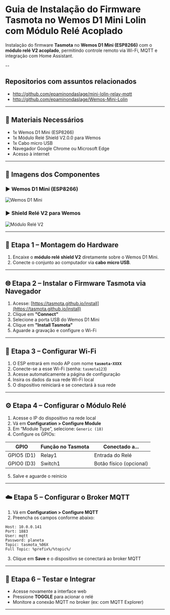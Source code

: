 
# Guia de Instalação do Firmware Tasmota no Wemos D1 Mini Lolin com Módulo Relé Acoplado

Instalação do firmware **Tasmota** no **Wemos D1 Mini (ESP8266)** com o **módulo relé V2 acoplado**, permitindo controle remoto via Wi-Fi, MQTT e integração com Home Assistant.

--

## Repositorios com assuntos relacionados

* http://github.com/epaminondaslage/mini-lolin-relay-mqtt
* http://github.com/epaminondaslage/Wemos-Mini-Lolin

---

## 🧰 Materiais Necessários

- 1x Wemos D1 Mini (ESP8266)
- 1x Módulo Relé Shield V2.0.0 para Wemos
- 1x Cabo micro USB
- Navegador Google Chrome ou Microsoft Edge
- Acesso à internet

---

## 📸 Imagens dos Componentes

### ▶️ Wemos D1 Mini (ESP8266)
![Wemos D1 Mini](https://ae01.alicdn.com/kf/Hf30d701a78a547efb7bfe28ad06528d8l.jpg)

### ▶️ Shield Relé V2 para Wemos
![Módulo Relé V2](https://ae01.alicdn.com/kf/HTB1k1xHbUCF3KVjSZJnq6znHFXaC.jpg)

---

## 🔌 Etapa 1 – Montagem do Hardware

1. Encaixe o **módulo relé shield V2** diretamente sobre o Wemos D1 Mini.
2. Conecte o conjunto ao computador via **cabo micro USB**.

---

## 🌐 Etapa 2 – Instalar o Firmware Tasmota via Navegador

1. Acesse: [https://tasmota.github.io/install](https://tasmota.github.io/install)
2. Clique em **"Connect"**
3. Selecione a porta USB do Wemos D1 Mini
4. Clique em **"Install Tasmota"**
5. Aguarde a gravação e configure o Wi-Fi

---

## 📶 Etapa 3 – Configurar Wi-Fi

1. O ESP entrará em modo AP com nome **`tasmota-XXXX`**
2. Conecte-se a esse Wi-Fi (senha: `tasmota123`)
3. Acesse automaticamente a página de configuração
4. Insira os dados da sua rede Wi-Fi local
5. O dispositivo reiniciará e se conectará à sua rede

---

## ⚙️ Etapa 4 – Configurar o Módulo Relé

1. Acesse o IP do dispositivo na rede local
2. Vá em **Configuration > Configure Module**
3. Em “Module Type”, selecione: `Generic (18)`
4. Configure os GPIOs:

| GPIO        | Função no Tasmota | Conectado a...     |
|-------------|-------------------|---------------------|
| GPIO5 (D1)  | Relay1            | Entrada do Relé     |
| GPIO0 (D3)  | Switch1           | Botão físico (opcional) |

5. Salve e aguarde o reinício

---

## ☁️ Etapa 5 – Configurar o Broker MQTT

1. Vá em **Configuration > Configure MQTT**
2. Preencha os campos conforme abaixo:

```
Host: 10.0.0.141
Port: 1883
User: mqtt
Password: planeta
Topic: tasmota_%06X
Full Topic: %prefix%/%topic%/
```

3. Clique em **Save** e o dispositivo se conectará ao broker MQTT

---

## 🧪 Etapa 6 – Testar e Integrar

- Acesse novamente a interface web
- Pressione **TOGGLE** para acionar o relé
- Monitore a conexão MQTT no broker (ex: com MQTT Explorer)

---

